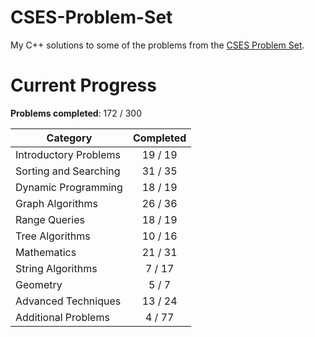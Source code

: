 # CSES-Problem-Set

My C++ solutions to some of the problems from the [CSES Problem Set](https://cses.fi/problemset/).

# Current Progress

**Problems completed**: 172 / 300

| Category              | Completed |
| --------------------- | :-------: |
| Introductory Problems |  19 / 19  |
| Sorting and Searching |  31 / 35  |
| Dynamic Programming   |  18 / 19  |
| Graph Algorithms      |  26 / 36  |
| Range Queries         |  18 / 19  |
| Tree Algorithms       |  10 / 16  |
| Mathematics           |  21 / 31  |
| String Algorithms     |   7 / 17  |
| Geometry              |   5 / 7   |
| Advanced Techniques   |  13 / 24  |
| Additional Problems   |   4 / 77  |
